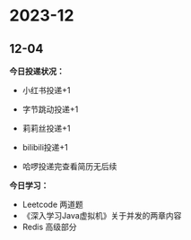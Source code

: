 # 2023-12

## 12-04

**今日投递状况：**

* 小红书投递+1

* 字节跳动投递+1

* 莉莉丝投递+1

* bilibili投递+1

* 哈啰投递完查看简历无后续

**今日学习：**

* Leetcode 两道题
* 《深入学习Java虚拟机》关于并发的两章内容
* Redis 高级部分



